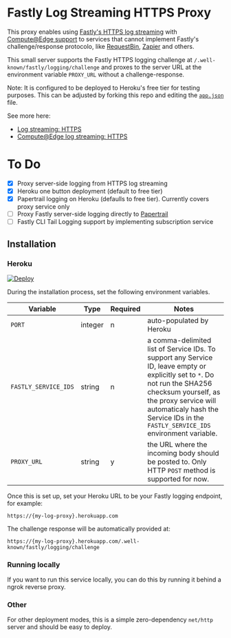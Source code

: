# Fastly Log Streaming HTTPS Proxy

This proxy enables using [Fastly's HTTPS log streaming](https://docs.fastly.com/en/guides/log-streaming-https) with [Compute@Edge support](https://docs.fastly.com/en/guides/compute-log-streaming-https) to services that cannot implement Fastly's challenge/response protocolo, like [RequestBin](https://requestbin.com/), [Zapier](https://zapier.com/) and others.

This small server supports the Fastly HTTPS logging challenge at `/.well-known/fastly/logging/challenge` and proxes to the server URL at the environment variable `PROXY_URL` without a challenge-response.

Note: It is configured to be deployed to Heroku's free tier for testing purposes. This can be adjusted by forking this repo and editing the [`app.json`](app.json) file.

See more here:

* [Log streaming: HTTPS](https://docs.fastly.com/en/guides/log-streaming-https)
* [Compute@Edge log streaming: HTTPS](https://docs.fastly.com/en/guides/compute-log-streaming-https)

# To Do

- [x] Proxy server-side logging from HTTPS log streaming
- [x] Heroku one button deployment (default to free tier)
- [x] Papertrail logging on Heroku (defaulls to free tier). Currently covers proxy service only
- [ ] Proxy Fastly server-side logging directly to [Papertrail](https://www.papertrail.com/)
- [ ] Fastly CLI Tail Logging support by implementing subscription service

## Installation

### Heroku

[![Deploy](https://www.herokucdn.com/deploy/button.svg)](https://heroku.com/deploy)

During the installation process, set the following environment variables.

| Variable | Type | Required | Notes |
|----------|------|----------|-------|
| `PORT`         | integer | n | auto-populated by Heroku |
| `FASTLY_SERVICE_IDS` | string | n | a comma-delimited list of Service IDs. To support any Service ID, leave empty or explicitly set to `*`. Do not run the SHA256 checksum yourself, as the proxy service will automaticaly hash the Service IDs in the `FASTLY_SERVICE_IDS` environment variable. |
| `PROXY_URL` | string | y | the URL where the incoming body should be posted to. Only HTTP `POST` method is supported for now. |

Once this is set up, set your Heroku URL to be your Fastly logging endpoint, for example:

`https://{my-log-proxy}.herokuapp.com`

The challenge response will be automatically provided at:

`https://{my-log-proxy}.herokuapp.com/.well-known/fastly/logging/challenge`

### Running locally

If you want to run this service locally, you can do this by running it behind a ngrok reverse proxy.

### Other

For other deployment modes, this is a simple zero-dependency `net/http` server and should be easy to deploy.